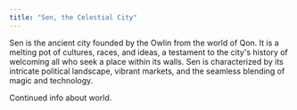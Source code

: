```yaml
---
title: "Sen, the Celestial City"
---
```

Sen is the ancient city founded by the Owlin from the world of Qon. It is a melting pot of cultures, races, and ideas, a testament to the city's history of welcoming all who seek a place within its walls. Sen is characterized by its intricate political landscape, vibrant markets, and the seamless blending of magic and technology.

<!--more-->

<div class="todo">Continued info about world.</div>